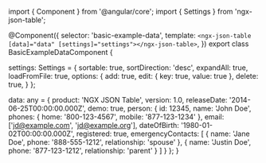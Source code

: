 import { Component } from '@angular/core';
import { Settings } from 'ngx-json-table';

@Component({
  selector: 'basic-example-data',
  template: `
    <ngx-json-table [data]="data" [settings]="settings"></ngx-json-table>
  `,
})
export class BasicExampleDataComponent {

  settings: Settings = {
    sortable: true,
    sortDirection: 'desc',
    expandAll: true,
    loadFromFile: true,
    options: {
      add: true,
      edit: {
        key: true,
        value: true
      },
      delete: true,
    }
  };

  data: any = {
    product: 'NGX JSON Table',
    version: 1.0,
    releaseDate: '2014-06-25T00:00:00.000Z',
    demo: true,
    person: {
      id: 12345,
      name: 'John Doe',
      phones: {
        home: '800-123-4567',
        mobile: '877-123-1234'
      },
      email: ['jd@example.com', 'jd@example.org'],
      dateOfBirth: '1980-01-02T00:00:00.000Z',
      registered: true,
      emergencyContacts: [
        {
          name: 'Jane Doe',
          phone: '888-555-1212',
          relationship: 'spouse'
        },
        {
          name: 'Justin Doe',
          phone: '877-123-1212',
          relationship: 'parent'
        }
      ]
    }
  };
}
